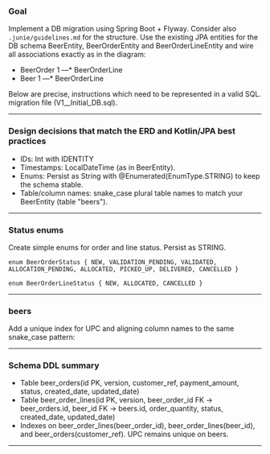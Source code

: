 ### Goal
Implement a DB migration using Spring Boot + Flyway. Consider also `.junie/guidelines.md` for the structure. Use the 
existing JPA entities for the DB schema BeerEntity, BeerOrderEntity and BeerOrderLineEntity and wire all associations 
exactly as in the diagram:
- BeerOrder 1 —* BeerOrderLine
- Beer 1 —* BeerOrderLine

Below are precise, instructions which need to be represented in a valid SQL. migration file (V1__Initial_DB.sql).

---

### Design decisions that match the ERD and Kotlin/JPA best practices
- IDs: Int with IDENTITY 
- Timestamps: LocalDateTime (as in BeerEntity).
- Enums: Persist as String with @Enumerated(EnumType.STRING) to keep the schema stable.
- Table/column names: snake_case plural table names to match your BeerEntity (table "beers").

---

### Status enums
Create simple enums for order and line status. Persist as STRING.

```
enum BeerOrderStatus { NEW, VALIDATION_PENDING, VALIDATED, ALLOCATION_PENDING, ALLOCATED, PICKED_UP, DELIVERED, CANCELLED }

enum BeerOrderLineStatus { NEW, ALLOCATED, CANCELLED }
```

---

### beers
Add a unique index for UPC and aligning column names to the same snake_case pattern:

---

### Schema DDL summary 
- Table beer_orders(id PK, version, customer_ref, payment_amount, status, created_date, updated_date)
- Table beer_order_lines(id PK, version, beer_order_id FK -> beer_orders.id, beer_id FK -> beers.id, order_quantity, status, created_date, updated_date)
- Indexes on beer_order_lines(beer_order_id), beer_order_lines(beer_id), and beer_orders(customer_ref). UPC remains unique on beers.

---
